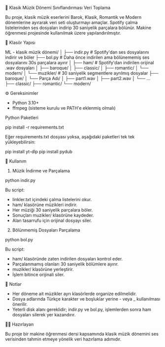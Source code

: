 
🎼 Klasik Müzik Dönemi Sınıflandırması Veri Toplama

Bu proje, klasik müzik eserlerini Barok, Klasik, Romantik ve Modern dönemlerine ayırarak veri seti oluşturmayı amaçlar. Spotify çalma listelerinden ses dosyaları indirip 30 saniyelik parçalara bölünür. Makine öğrenmesi projesinde kullanılmak üzere yapılandırılmıştır.

📁 Klasör Yapısı

ML - klasik müzik dönemi/
│
├── indir.py       # Spotify'dan ses dosyalarını indirir ve böler
├── bol.py         # Daha önce indirilen ama bölünememiş ses dosyalarını 30s parçalara ayırır
│
├── ham/           # Spotify'dan indirilen orijinal .wav dosyaları
│   ├── baroque/
│   ├── classic/
│   ├── romantic/
│   └── modern/
│
└── muzikler/      # 30 saniyelik segmentlere ayrılmış dosyalar
    ├── baroque/
    │   └── Parça Adı/
    │       ├── part1.wav
    │       ├── part2.wav
    │       └── ...
    ├── classic/
    ├── romantic/
    └── modern/

⚙️ Gereksinimler

- Python 3.10+
- ffmpeg (sisteme kurulu ve PATH'e eklenmiş olmalı)

Python Paketleri

pip install -r requirements.txt

Eğer requirements.txt dosyası yoksa, aşağıdaki paketleri tek tek yükleyebilirsin:

pip install yt-dlp
pip install pydub

🔧 Kullanım

1. Müzik İndirme ve Parçalama

python indir.py

Bu script:
- linkler.txt içindeki çalma listelerini okur.
- ham/ klasörüne müzikleri indirir.
- Her müziği 30 saniyelik parçalara böler.
- Sonuçları muzikler/ klasörüne kaydeder.
- Alan tasarrufu için orijinal dosyayı siler.

2. Bölünmemiş Dosyaları Parçalama

python bol.py

Bu script:
- ham/ klasöründe zaten indirilen dosyaları kontrol eder.
- Parçalanmamış olanları 30 saniyelik bölümlere ayırır.
- muzikler/ klasörüne yerleştirir.
- İşlem bitince orijinali siler.

📌 Notlar

- Her döneme ait müzikler ayrı klasörlerde organize edilmelidir.
- Dosya adlarında Türkçe karakter ve boşluklar yerine - veya _ kullanılması önerilir.
- Yeterli disk alanı gereklidir; indir.py ve bol.py, işlemlerden sonra ham dosyaları silerek yer kazandırır.

👨‍💻 Hazırlayan

Bu proje bir makine öğrenmesi dersi kapsamında klasik müzik dönemini ses verisinden tahmin etmeye yönelik veri hazırlama adımıdır.
